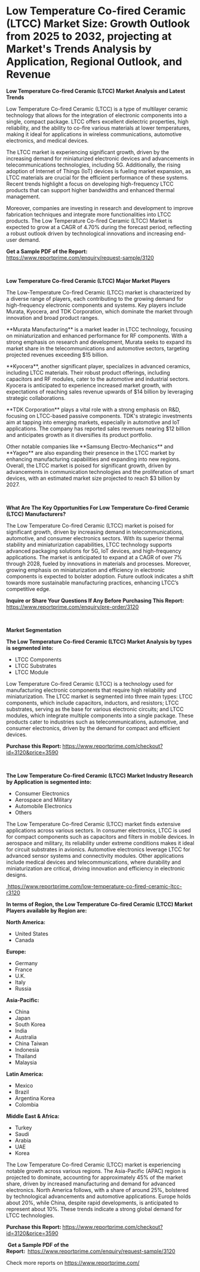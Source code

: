<p><h1>Low Temperature Co-fired Ceramic (LTCC) Market Size: Growth Outlook from 2025 to 2032, projecting at Market's Trends Analysis by Application, Regional Outlook, and Revenue</h1></p><p><strong>Low Temperature Co-fired Ceramic (LTCC) Market Analysis and Latest Trends</strong></p>
<p><p>Low Temperature Co-fired Ceramic (LTCC) is a type of multilayer ceramic technology that allows for the integration of electronic components into a single, compact package. LTCC offers excellent dielectric properties, high reliability, and the ability to co-fire various materials at lower temperatures, making it ideal for applications in wireless communications, automotive electronics, and medical devices. </p><p>The LTCC market is experiencing significant growth, driven by the increasing demand for miniaturized electronic devices and advancements in telecommunications technologies, including 5G. Additionally, the rising adoption of Internet of Things (IoT) devices is fueling market expansion, as LTCC materials are crucial for the efficient performance of these systems. Recent trends highlight a focus on developing high-frequency LTCC products that can support higher bandwidths and enhanced thermal management. </p><p>Moreover, companies are investing in research and development to improve fabrication techniques and integrate more functionalities into LTCC products. The Low Temperature Co-fired Ceramic (LTCC) Market is expected to grow at a CAGR of 4.70% during the forecast period, reflecting a robust outlook driven by technological innovations and increasing end-user demand.</p></p>
<p><strong>Get a Sample PDF of the Report:&nbsp;</strong> <a href="https://www.reportprime.com/enquiry/request-sample/3120?utm_campaign=2111&utm_medium=2&utm_source=Github&utm_content=ia&utm_term=18032025&utm_id=low-temperature-co-fired-ceramic-ltcc">https://www.reportprime.com/enquiry/request-sample/3120</a></p>
<p>&nbsp;</p>
<p><strong>Low Temperature Co-fired Ceramic (LTCC) Major Market Players</strong></p>
<p><p>The Low-Temperature Co-fired Ceramic (LTCC) market is characterized by a diverse range of players, each contributing to the growing demand for high-frequency electronic components and systems. Key players include Murata, Kyocera, and TDK Corporation, which dominate the market through innovation and broad product ranges.</p><p>**Murata Manufacturing** is a market leader in LTCC technology, focusing on miniaturization and enhanced performance for RF components. With a strong emphasis on research and development, Murata seeks to expand its market share in the telecommunications and automotive sectors, targeting projected revenues exceeding $15 billion.</p><p>**Kyocera**, another significant player, specializes in advanced ceramics, including LTCC materials. Their robust product offerings, including capacitors and RF modules, cater to the automotive and industrial sectors. Kyocera is anticipated to experience increased market growth, with expectations of reaching sales revenue upwards of $14 billion by leveraging strategic collaborations.</p><p>**TDK Corporation** plays a vital role with a strong emphasis on R&D, focusing on LTCC-based passive components. TDK's strategic investments aim at tapping into emerging markets, especially in automotive and IoT applications. The company has reported sales revenues nearing $12 billion and anticipates growth as it diversifies its product portfolio.</p><p>Other notable companies like **Samsung Electro-Mechanics** and **Yageo** are also expanding their presence in the LTCC market by enhancing manufacturing capabilities and expanding into new regions. Overall, the LTCC market is poised for significant growth, driven by advancements in communication technologies and the proliferation of smart devices, with an estimated market size projected to reach $3 billion by 2027.</p></p>
<p>&nbsp;</p>
<p><strong>What Are The Key Opportunities For Low Temperature Co-fired Ceramic (LTCC) Manufacturers?</strong></p>
<p><p>The Low Temperature Co-fired Ceramic (LTCC) market is poised for significant growth, driven by increasing demand in telecommunications, automotive, and consumer electronics sectors. With its superior thermal stability and miniaturization capabilities, LTCC technology supports advanced packaging solutions for 5G, IoT devices, and high-frequency applications. The market is anticipated to expand at a CAGR of over 7% through 2028, fueled by innovations in materials and processes. Moreover, growing emphasis on miniaturization and efficiency in electronic components is expected to bolster adoption. Future outlook indicates a shift towards more sustainable manufacturing practices, enhancing LTCC’s competitive edge.</p></p>
<p><strong>Inquire or Share Your Questions If Any Before Purchasing This Report:</strong> <a href="https://www.reportprime.com/enquiry/pre-order/3120?utm_campaign=2111&utm_medium=2&utm_source=Github&utm_content=ia&utm_term=18032025&utm_id=low-temperature-co-fired-ceramic-ltcc">https://www.reportprime.com/enquiry/pre-order/3120</a></p>
<p>&nbsp;</p>
<p><strong>Market Segmentation</strong></p>
<p><strong>The Low Temperature Co-fired Ceramic (LTCC) Market Analysis by types is segmented into:</strong></p>
<p><ul><li>LTCC Components</li><li>LTCC Substrates</li><li>LTCC Module</li></ul></p>
<p><p>Low Temperature Co-fired Ceramic (LTCC) is a technology used for manufacturing electronic components that require high reliability and miniaturization. The LTCC market is segmented into three main types: LTCC components, which include capacitors, inductors, and resistors; LTCC substrates, serving as the base for various electronic circuits; and LTCC modules, which integrate multiple components into a single package. These products cater to industries such as telecommunications, automotive, and consumer electronics, driven by the demand for compact and efficient devices.</p></p>
<p><strong>Purchase this Report:&nbsp;</strong><a href="https://www.reportprime.com/checkout?id=3120&price=3590&utm_campaign=2111&utm_medium=2&utm_source=Github&utm_content=ia&utm_term=18032025&utm_id=low-temperature-co-fired-ceramic-ltcc">https://www.reportprime.com/checkout?id=3120&price=3590</a></p>
<p>&nbsp;</p>
<p><strong>The Low Temperature Co-fired Ceramic (LTCC) Market Industry Research by Application is segmented into:</strong></p>
<p><ul><li>Consumer Electronics</li><li>Aerospace and Military</li><li>Automobile Electronics</li><li>Others</li></ul></p>
<p><p>The Low Temperature Co-fired Ceramic (LTCC) market finds extensive applications across various sectors. In consumer electronics, LTCC is used for compact components such as capacitors and filters in mobile devices. In aerospace and military, its reliability under extreme conditions makes it ideal for circuit substrates in avionics. Automotive electronics leverage LTCC for advanced sensor systems and connectivity modules. Other applications include medical devices and telecommunications, where durability and miniaturization are critical, driving innovation and efficiency in electronic designs.</p></p>
<p><a href="https://www.reportprime.com/low-temperature-co-fired-ceramic-ltcc-r3120?utm_campaign=2111&utm_medium=2&utm_source=Github&utm_content=ia&utm_term=18032025&utm_id=low-temperature-co-fired-ceramic-ltcc">&nbsp;https://www.reportprime.com/low-temperature-co-fired-ceramic-ltcc-r3120</a></p>
<p><strong>In terms of Region, the Low Temperature Co-fired Ceramic (LTCC) Market Players available by Region are:</strong></p>
<p>
    <p> <strong> North America: </strong>
        <ul>
            <li>United States</li>
            <li>Canada</li>
        </ul>
        </p> 
    <p> <strong> Europe: </strong>
        <ul>
            <li>Germany</li>
            <li>France</li>
            <li>U.K.</li>
            <li>Italy</li>
            <li>Russia</li>
        </ul>
        </p> 
    <p> <strong> Asia-Pacific: </strong>
        <ul>
            <li>China</li>
            <li>Japan</li>
            <li>South Korea</li>
            <li>India</li>
            <li>Australia</li>
            <li>China Taiwan</li>
            <li>Indonesia</li>
            <li>Thailand</li>
            <li>Malaysia</li>
        </ul>
        </p> 
    <p> <strong> Latin America: </strong>
        <ul>
            <li>Mexico</li>
            <li>Brazil</li>
            <li>Argentina Korea</li>
            <li>Colombia</li>
        </ul>
        </p> 
    <p> <strong> Middle East & Africa: </strong>
        <ul>
            <li>Turkey</li>
            <li>Saudi</li>
            <li>Arabia</li>
            <li>UAE</li>
            <li>Korea</li>
        </ul>
    </p>
    </p>
<p><p>The Low Temperature Co-fired Ceramic (LTCC) market is experiencing notable growth across various regions. The Asia-Pacific (APAC) region is projected to dominate, accounting for approximately 45% of the market share, driven by increased manufacturing and demand for advanced electronics. North America follows, with a share of around 25%, bolstered by technological advancements and automotive applications. Europe holds about 20%, while China, despite rapid developments, is anticipated to represent about 10%. These trends indicate a strong global demand for LTCC technologies.</p></p>
<p><strong>Purchase this Report: </strong><a href="https://www.reportprime.com/checkout?id=3120&price=3590&utm_campaign=2111&utm_medium=2&utm_source=Github&utm_content=ia&utm_term=18032025&utm_id=low-temperature-co-fired-ceramic-ltcc">https://www.reportprime.com/checkout?id=3120&price=3590</a></p>
<p>&nbsp;<strong>Get a Sample PDF of the Report:&nbsp;&nbsp;</strong><a href="https://www.reportprime.com/enquiry/request-sample/3120?utm_campaign=2111&utm_medium=2&utm_source=Github&utm_content=ia&utm_term=18032025&utm_id=low-temperature-co-fired-ceramic-ltcc">https://www.reportprime.com/enquiry/request-sample/3120</a></p>
<p><strong></strong></p>
<p>Check more reports on <a href="https://www.reportprime.com/?utm_campaign=2111&utm_medium=2&utm_source=Github&utm_content=ia&utm_term=18032025&utm_id=low-temperature-co-fired-ceramic-ltcc">https://www.reportprime.com/</a></p>